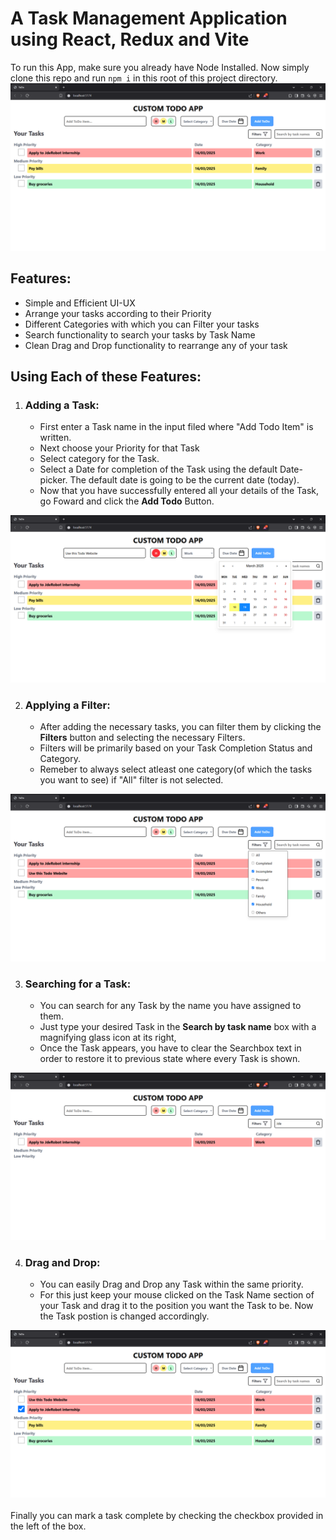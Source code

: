 # A Task Management Application using React, Redux and Vite
To run this App, make sure you already have Node Installed. Now simply clone this repo and run `npm i` in this root of this project directory.
![Image](https://github.com/devxdebanjan/Task4/blob/main/ss1.png)
## Features:
- Simple and Efficient UI-UX
- Arrange your tasks according to their Priority
- Different Categories with which you can Filter your tasks
- Search functionality to search your tasks by Task Name
- Clean Drag and Drop functionality to rearrange any of your task

## Using Each of these Features:
1. ### Adding a Task: 
    * First enter a Task name in the input filed where "Add Todo Item" is written.
    * Next choose your Priority for that Task
    * Select category for the Task.
    * Select a Date for completion of the Task using the default Date-picker. The default date is going to be the current date (today).
    * Now that you have successfully entered all your details of the Task, go Foward and click the **Add Todo** Button.

![Image](https://raw.githubusercontent.com/devxdebanjan/Task4/refs/heads/main/ss2.png)

2. ### Applying a Filter:
    * After adding the necessary tasks, you can filter them by clicking the **Filters** button and selecting the necessary Filters.
    * Filters will be primarily based on your Task Completion Status and Category.
    * Remeber to always select atleast one category(of which the tasks you want to see) if "All" filter is not selected.

![Image](https://raw.githubusercontent.com/devxdebanjan/Task4/refs/heads/main/ss3.png)

3. ### Searching for a Task:
    * You can search for any Task by the name you have assigned to them.
    * Just type your desired Task in the **Search by task name** box with a magnifying glass icon at its right,
    * Once the Task appears, you have to clear the Searchbox text in order to restore it to previous state where every Task is shown.

![Image](https://raw.githubusercontent.com/devxdebanjan/Task4/refs/heads/main/ss5.png)

4. ### Drag and Drop:
    * You can easily Drag and Drop any Task within the same priority.
    * For this just keep your mouse clicked on the Task Name section of your Task and drag it to the position you want the Task to be. Now the Task postion is changed accordingly.

![Image](https://raw.githubusercontent.com/devxdebanjan/Task4/refs/heads/main/ss6.png)
<br><br>
Finally you can mark a task complete by checking the checkbox provided in the left of the box. 
